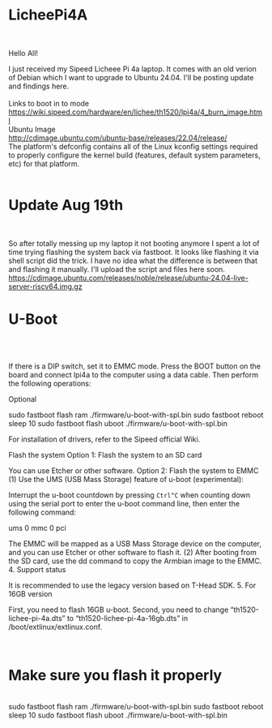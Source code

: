 # LicheePi4A
<br>


Hello All!

I just received my Sipeed Licheee Pi 4a laptop. It comes with an old verion of Debian which I want to upgrade to 
Ubuntu 24.04. I'll be posting update and findings here.
<br>
<br>
Links to boot in to mode<br>
https://wiki.sipeed.com/hardware/en/lichee/th1520/lpi4a/4_burn_image.html
<br>
Ubuntu Image
<br>
http://cdimage.ubuntu.com/ubuntu-base/releases/22.04/release/
<br>
The platform's defconfig contains all of the Linux kconfig settings required to properly configure the kernel build (features, default system parameters, etc) for that platform.
<br>
<br>
# Update Aug 19th

<br>

So after totally messing up my laptop it not booting anymore I spent a lot of time trying flashing the system back via fastboot. It looks like flashing it via shell script did the trick. I have no idea what the difference is between that and flashing it manually. I'll upload the script and files here soon.
<br>
https://cdimage.ubuntu.com/releases/noble/release/ubuntu-24.04-live-server-riscv64.img.gz

# U-Boot
<br>
<br>

If there is a DIP switch, set it to EMMC mode. Press the BOOT button on the board and connect lpi4a to the computer using a data cable. Then perform the following operations:

Optional

sudo fastboot flash ram ./firmware/u-boot-with-spl.bin
sudo fastboot reboot
sleep 10
sudo fastboot flash uboot ./firmware/u-boot-with-spl.bin 


For installation of drivers, refer to the Sipeed official Wiki.

Flash the system
Option 1: Flash the system to an SD card

You can use Etcher or other software.
Option 2: Flash the system to EMMC
(1) Use the UMS (USB Mass Storage) feature of u-boot (experimental):

Interrupt the u-boot countdown by pressing `Ctrl^C` when counting down using the serial port to enter the u-boot command line, then enter the following command:

ums 0 mmc 0 pci 

The EMMC will be mapped as a USB Mass Storage device on the computer, and you can use Etcher or other software to flash it.
(2) After booting from the SD card, use the dd command to copy the Armbian image to the EMMC.
4. Support status

It is recommended to use the legacy version based on T-Head SDK.
5. For 16GB version

First, you need to flash 16GB u-boot.
Second, you need to change “th1520-lichee-pi-4a.dts” to “th1520-lichee-pi-4a-16gb.dts” in /boot/extlinux/extlinux.conf.

<br>

# Make sure you flash it properly

<br>
sudo fastboot flash ram ./firmware/u-boot-with-spl.bin
sudo fastboot reboot
sleep 10
sudo fastboot flash uboot ./firmware/u-boot-with-spl.bin 


